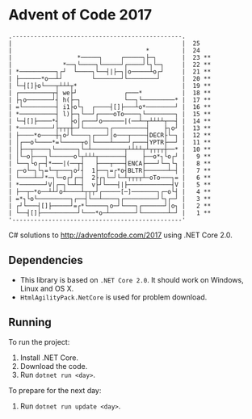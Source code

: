 
# Advent of Code 2017
```
.-----------------------------------------------.       
|                                               |  25
|                                     *         |  24
|                  *─────┐     ┌─────┐├─┐       |  23 **
|              *──┐└────┐└─────┘┌────┘└┐└─┐     |  22 **
| *──────────┐┌┘  └────┐└──┤|├─┐│o─────┴o┌┘     |  21 **
| ├──────*o──┴┘        └───────┘└────────┘      |  20 **
| └─┤[]├o└───┬┴┴┴┬*                             |  19 **
| ┌─────────┬┤ we├┘             ┌───*           |  18 **
| ├┐o───────┘┤ h(├─┐            └──┐└─────────* |  17 **
| =└─────────┤ i1├o└┐  ┌────┤[]├───┴o*────────┘ |  16 **
| *──────────┤ l)├─┐└──┘┌────oTo────┐└────────┐ |  15 **
| └─┤[]├────*┤   ├o│┌───┘o──────|(──┴─┬┴┴┴┴┬──┤ |  14 **
| *─────────┘├┬┬┬┼─┘└──────┐┌─────────┤    ├┐o┘ |  13 **
| ├────*o────┼┐o┘└────┐┌───┘│o───┬────┤DECR├└─┐ |  12 **
| │┌──o└────*=└─────┬o│└────┴────┘┌───┤YPTR├──┘ |  11 **
| │├──┬────┐└──────┐└─┴─────────┬┴┴┴┴┬┴┬┬┬┬┼──* |  10 **
| │└─o├───┐└──────o└┬┴┴┴┬───────┤    ├──o*┐└o┌┘ |   9 **
| └──┐└o┌─┤*───|(──┬┤   ├───┬───┤ENCA├───┘└─┐└┐ |   8 **
| ┌─o└─┐└┐=└─┬───┐o┘┤  1├──┐=┌*o┤BLTR├──────┴─┤ |   7 **
| └────┴─┘*─┐└─o┌┘┌─┤  2├┌┐└─┘└─┴┬┬┬┬┴─oTo───┐= |   6 **
| *───────┘V│┌─┐└─┴─┤  v├┘└───┤|├────────────┤V |   5 **
| ├──┬─*o──┴┴┘o┴────┴┬┬┬┘┌─────[─]───────┐┌─o└┤ |   4 **
| =*┐└o└─────────┐┌──┤└──┴────┐┌─────────┘└┐┌─┘ |   3 **
| ┌┘└───┤[]├─────┘=┌*└─────┐o─┘└───┐┌──────┘│o┐ |   2 **
| └──┤[]├──────────┘└───*o─┴───────┘└───────┴─┘ |   1 **
'-----------------------------------------------'       

```
C# solutions to http://adventofcode.com/2017 using .NET Core 2.0.

## Dependencies

- This library is based on `.NET Core 2.0`. It should work on Windows, Linux and OS X.
- `HtmlAgilityPack.NetCore` is used for problem download.

## Running

To run the project:

1. Install .NET Core.
2. Download the code.
3. Run `dotnet run <day>`.

To prepare for the next day:

1. Run `dotnet run update <day>`.
